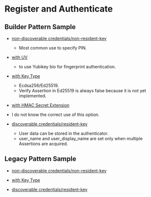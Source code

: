 # Register and Authenticate




## Builder Pattern Sample

- [non-discoverable credentials/non-resident-key](https://github.com/gebogebogebo/ctap-hid-fido2/blob/511bbc5f64cce744bbbbabaf9bde713f1ed33119/examples/test-with-pin-non-rk/src/main.rs#L53-L104)
  - Most common use to specify PIN.
- [with UV](./examples/test-with-pin-non-rk/src/main.rs#L106-L155)
  - to use Yubikey bio for fingerprint authentication.

- [with Key Type](./examples/test-with-pin-non-rk/src/main.rs#L158-L210)
  - Ecdsa256/Ed25519.
  - Verify Assertion in Ed25519 is always false because it is not yet implemented.


- [with HMAC Secret Extension](./examples/test-with-pin-non-rk/src/main.rs#L212-L267)
- I do not know the correct use of this option.


- [discoverable credentials/resident-key](./examples/test-with-pin-rk/src/main.rs#L37-L102)
  - User data can be stored in the authenticator.
  - user_name and user_display_name are set only when multiple Assertions are acquired.




## Legacy Pattern Sample

- [non-discoverable credentials/non-resident-key]()


- [with Key Type]()

- [discoverable credentials/resident-key]()



